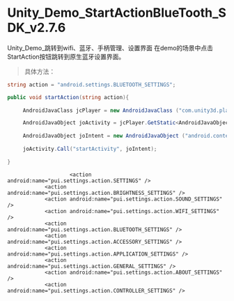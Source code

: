 # Unity_Demo_StartActionBlueTooth_SDK_v2.7.6
Unity_Demo_跳转到wifi、蓝牙、手柄管理、设置界面
在demo的场景中点击StartAction按钮跳转到原生蓝牙设置界面。

>具体方法：
``` C#
string action = "android.settings.BLUETOOTH_SETTINGS";

public void startAction(string action){
		
     AndroidJavaClass jcPlayer = new AndroidJavaClass ("com.unity3d.player.UnityPlayer");

     AndroidJavaObject joActivity = jcPlayer.GetStatic<AndroidJavaObject> ("currentActivity");
	
     AndroidJavaObject joIntent = new AndroidJavaObject ("android.content.Intent",action);
		
     joActivity.Call("startActivity", joIntent);  
	
}
```



				        <action android:name="pui.settings.action.SETTINGS" />
                <action android:name="pui.settings.action.BRIGHTNESS_SETTINGS" />
                <action android:name="pui.settings.action.SOUND_SETTINGS" />
                <action android:name="pui.settings.action.WIFI_SETTINGS" />
                <action android:name="pui.settings.action.BLUETOOTH_SETTINGS" />
                <action android:name="pui.settings.action.ACCESSORY_SETTINGS" />
                <action android:name="pui.settings.action.APPLICATION_SETTINGS" />
                <action android:name="pui.settings.action.GENERAL_SETTINGS" />
                <action android:name="pui.settings.action.ABOUT_SETTINGS" />
                <action android:name="pui.settings.action.CONTROLLER_SETTINGS" />
